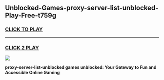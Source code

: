 
## Unblocked-Games-proxy-server-list-unblocked-Play-Free-t759g
<h3>
<a href="https://premium76.site?title=proxy-server-list-unblocked&ref=21A">CLICK TO PLAY</a></h3>
<hr>

<h3>
<a href="https://premium76.site?title=proxy-server-list-unblocked&ref=21A">CLICK 2 PLAY</a>
  
</h3>

<a href="https://premium76.site?title=proxy-server-list-unblocked&ref=21A"><img src="https://clearcache.store/games.png"></a>


**proxy-server-list-unblocked games unblocked: Your Gateway to Fun and Accessible Online Gaming**
